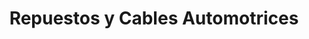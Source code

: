 ---
title: "Repuestos y Cables Automotrices"
url: /quito/repuestos-y-cables-automotrices/
shop: Autowerkstatt
---